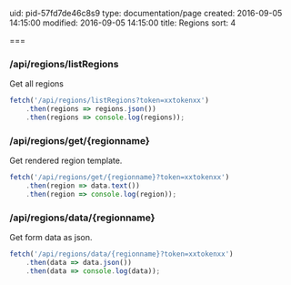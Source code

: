 uid: pid-57fd7de46c8s9
type: documentation/page
created: 2016-09-05 14:15:00
modified: 2016-09-05 14:15:00
title: Regions
sort: 4

===

### /api/regions/listRegions

Get all regions

```javascript
fetch('/api/regions/listRegions?token=xxtokenxx')
    .then(regions => regions.json())
    .then(regions => console.log(regions));
```

### /api/regions/get/{regionname}

Get rendered region template.

```javascript
fetch('/api/regions/get/{regionname}?token=xxtokenxx')
    .then(region => data.text())
    .then(region => console.log(region));
```

### /api/regions/data/{regionname}

Get form data as json.

```javascript
fetch('/api/regions/data/{regionname}?token=xxtokenxx')
    .then(data => data.json())
    .then(data => console.log(data));
```